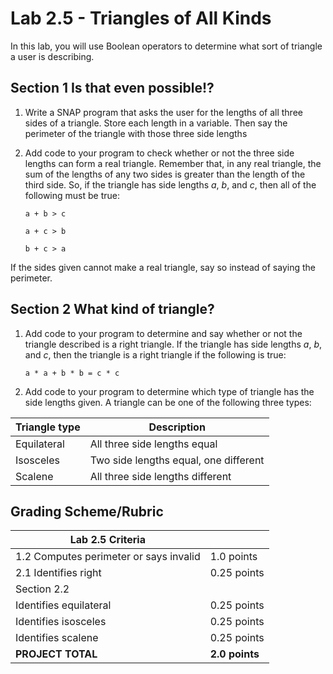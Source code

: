 <!-- REVISED -->
# Lab 2.5 - Triangles of All Kinds

In this lab, you will use Boolean operators to determine what sort of triangle a user is describing.

## Section 1 Is that even possible!?

1.  Write a SNAP program that asks the user for the lengths of all three sides of a triangle.  Store each length in a variable.  Then say the perimeter of the triangle with those three side lengths

2.  Add code to your program to check whether or not the three side lengths can form a real triangle.  Remember that, in any real triangle, the sum of the lengths of any two sides is greater than the length of the third side.  So, if the triangle has side lengths *a*, *b*, and *c*, then all of the following must be true:
    
    `a + b > c`
    
    `a + c > b`
    
    `b + c > a`

If the sides given cannot make a real triangle, say so instead of saying the perimeter.

## Section 2 What kind of triangle?

1.  Add code to your program to determine and say whether or not the triangle described is a right triangle.  If the triangle has side lengths *a*, *b*, and *c*, then the triangle is a right triangle if the following is true:
    
    `a * a + b * b = c * c`

2.  Add code to your program to determine which type of triangle has the side lengths given.  A triangle can be one of the following three types:

| Triangle type | Description                           |
| ------------- | ------------------------------------- |
| Equilateral   | All three side lengths equal          |
| Isosceles     | Two side lengths equal, one different |
| Scalene       | All three side lengths different      |

## Grading Scheme/Rubric

| **Lab 2.5 Criteria**                    |                |
| --------------------------------------- | -------------- |
| 1.2 Computes perimeter or says invalid  | 1.0 points     |
| 2.1 Identifies right                    | 0.25 points    |
| Section 2.2                               |                |
| Identifies equilateral                  | 0.25 points    |
| Identifies isosceles                    | 0.25 points    |
| Identifies scalene                      | 0.25 points    |
| **PROJECT TOTAL**                       | **2.0 points** |


